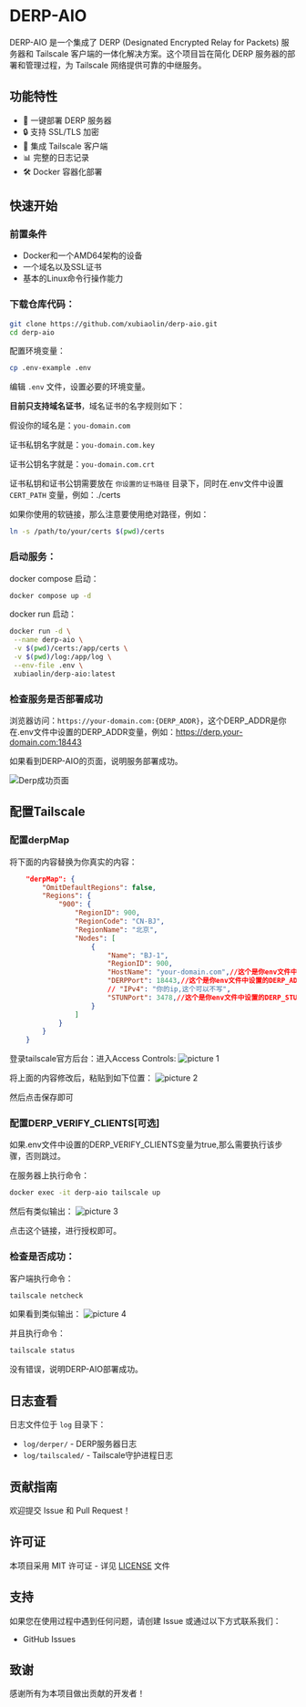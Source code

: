 # DERP-AIO

DERP-AIO 是一个集成了 DERP (Designated Encrypted Relay for Packets) 服务器和 Tailscale 客户端的一体化解决方案。这个项目旨在简化 DERP 服务器的部署和管理过程，为 Tailscale 网络提供可靠的中继服务。

## 功能特性

- 🚀 一键部署 DERP 服务器
- 🔒 支持 SSL/TLS 加密
- 🔄 集成 Tailscale 客户端
- 📊 完整的日志记录
- 🛠 Docker 容器化部署

## 快速开始
### 前置条件
- Docker和一个AMD64架构的设备
- 一个域名以及SSL证书
- 基本的Linux命令行操作能力

### 下载仓库代码：
```bash
git clone https://github.com/xubiaolin/derp-aio.git
cd derp-aio
```

配置环境变量：
```bash
cp .env-example .env
```

编辑 `.env` 文件，设置必要的环境变量。

**目前只支持域名证书**，域名证书的名字规则如下：

假设你的域名是：`you-domain.com`

证书私钥名字就是：`you-domain.com.key`

证书公钥名字就是：`you-domain.com.crt`

证书私钥和证书公钥需要放在 `你设置的证书路径` 目录下，同时在.env文件中设置 `CERT_PATH` 变量，例如：./certs

如果你使用的软链接，那么注意要使用绝对路径，例如：
```bash
ln -s /path/to/your/certs $(pwd)/certs
```

### 启动服务：

docker compose 启动：
```bash
docker compose up -d
```

docker run 启动：
```bash
docker run -d \
 --name derp-aio \
 -v $(pwd)/certs:/app/certs \
 -v $(pwd)/log:/app/log \
 --env-file .env \
 xubiaolin/derp-aio:latest
```

### 检查服务是否部署成功
浏览器访问：`https://your-domain.com:{DERP_ADDR}`，这个DERP_ADDR是你在.env文件中设置的DERP_ADDR变量，例如：https://derp.your-domain.com:18443

如果看到DERP-AIO的页面，说明服务部署成功。

![Derp成功页面](https://cdn.jsdelivr.net/gh/xubiaolin/picgo@master/34ff5065a0387b9b5b3377d9b1e80c74818ae2642913e8f4f542ec07094e3520.png)  


## 配置Tailscale
### 配置derpMap
将下面的内容替换为你真实的内容：
```json
    "derpMap": {
        "OmitDefaultRegions": false,
        "Regions": {
            "900": {
                "RegionID": 900,
                "RegionCode": "CN-BJ",
                "RegionName": "北京",
                "Nodes": [
                    {
                        "Name": "BJ-1",
                        "RegionID": 900,
                        "HostName": "your-domain.com",//这个是你env文件中设置的DERP_DOMAIN变量
                        "DERPPort": 18443,//这个是你env文件中设置的DERP_ADDR变量
                        // "IPv4": "你的ip,这个可以不写",
                        "STUNPort": 3478,//这个是你env文件中设置的DERP_STUN_PORT变量
                    }
                ]
            }
        }
    }
```

登录tailscale官方后台：进入Access Controls:
![picture 1](https://cdn.jsdelivr.net/gh/xubiaolin/picgo@master/1f901668009a45de5d12312acdd7346edf9d9e98923527b4fa5d8d26bbad2380.png)  

将上面的内容修改后，粘贴到如下位置：
![picture 2](https://cdn.jsdelivr.net/gh/xubiaolin/picgo@master/b8578d88a9a46457c736f939461e9854fc188d55ebfda226b98734b510176367.png)  

然后点击保存即可

### 配置DERP_VERIFY_CLIENTS[可选]
如果.env文件中设置的DERP_VERIFY_CLIENTS变量为true,那么需要执行该步骤，否则跳过。

在服务器上执行命令：
```bash
docker exec -it derp-aio tailscale up 
```

然后有类似输出：
![picture 3](https://cdn.jsdelivr.net/gh/xubiaolin/picgo@master/09b56c4cfd236d274adf9e44a2e5886025ea318b3a6f5c9c710626ec10aa1862.png)  

点击这个链接，进行授权即可。

### 检查是否成功：
客户端执行命令：
```bash
tailscale netcheck
```

如果看到类似输出：
![picture 4](https://cdn.jsdelivr.net/gh/xubiaolin/picgo@master/56b7985b427b6f9c8630f0b8f3b08501730318c79fb7a5d83acb34417409ce91.png)  

并且执行命令：
```bash
tailscale status
```
没有错误，说明DERP-AIO部署成功。

## 日志查看

日志文件位于 `log` 目录下：
- `log/derper/` - DERP服务器日志
- `log/tailscaled/` - Tailscale守护进程日志

## 贡献指南

欢迎提交 Issue 和 Pull Request！

## 许可证

本项目采用 MIT 许可证 - 详见 [LICENSE](LICENSE) 文件

## 支持

如果您在使用过程中遇到任何问题，请创建 Issue 或通过以下方式联系我们：

- GitHub Issues

## 致谢

感谢所有为本项目做出贡献的开发者！ 
